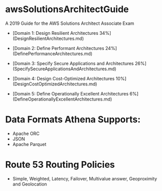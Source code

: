 # awsSolutionsArchitectGuide
A 2019 Guide for the AWS Solutions Architect Associate Exam



- [Domain 1: Design Resilient Architectures 34%] (DesignResilientArchitectures.md)

- [Domain 2: Define Performant Architectures 24%] (DefinePerformanceArchitectures.md)

- [Domain 3: Specify Secure Applications and Architectures 26%] (SpecifySecureApplicationsAndArchitectures.md)

- [Domain 4: Design Cost-Optimized Architectures 10%] (DesignCostOptimizedArchitectures.md) 

- [Domain 5: Define Operationally Excellent Architectures 6%] (DefineOperationallyExcellentArchitectures.md)


# Data Formats Athena Supports:
- Apache ORC
- JSON
- Apache Parquet

# Route 53 Routing Policies
- Simple, Weighted, Latency, Failover, Multivalue answer, Geoproximity and Geolocation


